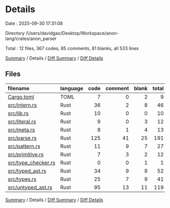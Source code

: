 # Details

Date : 2025-09-30 17:31:08

Directory /Users/davidgao/Desktop/Workspace/anon-lang/crates/anon_parser

Total : 12 files,  367 codes, 85 comments, 81 blanks, all 533 lines

[Summary](results.md) / Details / [Diff Summary](diff.md) / [Diff Details](diff-details.md)

## Files
| filename | language | code | comment | blank | total |
| :--- | :--- | ---: | ---: | ---: | ---: |
| [Cargo.toml](/Cargo.toml) | TOML | 7 | 0 | 2 | 9 |
| [src/intern.rs](/src/intern.rs) | Rust | 36 | 2 | 8 | 46 |
| [src/lib.rs](/src/lib.rs) | Rust | 10 | 0 | 0 | 10 |
| [src/literal.rs](/src/literal.rs) | Rust | 9 | 0 | 3 | 12 |
| [src/meta.rs](/src/meta.rs) | Rust | 8 | 1 | 4 | 13 |
| [src/parse.rs](/src/parse.rs) | Rust | 125 | 41 | 25 | 191 |
| [src/pattern.rs](/src/pattern.rs) | Rust | 11 | 9 | 7 | 27 |
| [src/primitive.rs](/src/primitive.rs) | Rust | 7 | 3 | 2 | 12 |
| [src/type\_checker.rs](/src/type_checker.rs) | Rust | 0 | 0 | 1 | 1 |
| [src/typed\_ast.rs](/src/typed_ast.rs) | Rust | 34 | 9 | 9 | 52 |
| [src/types.rs](/src/types.rs) | Rust | 25 | 7 | 9 | 41 |
| [src/untyped\_ast.rs](/src/untyped_ast.rs) | Rust | 95 | 13 | 11 | 119 |

[Summary](results.md) / Details / [Diff Summary](diff.md) / [Diff Details](diff-details.md)